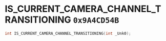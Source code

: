 # IS_CURRENT_CAMERA_CHANNEL_TRANSITIONING `0x9A4CD54B`

```cpp
int IS_CURRENT_CAMERA_CHANNEL_TRANSITIONING(int _Unk0);
```